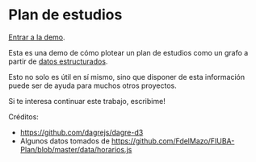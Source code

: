 # Plan de estudios

[Entrar a la demo](https://colltoaction.github.io/demo-plan-de-estudios/).

Esta es una demo de cómo plotear un plan de estudios como un grafo a partir de [datos estructurados](data/materias.json).

Esto no solo es útil en sí mismo, sino que disponer de esta información puede ser de ayuda para muchos otros proyectos.

Si te interesa continuar este trabajo, escribime!

Créditos:

* https://github.com/dagrejs/dagre-d3
* Algunos datos tomados de https://github.com/FdelMazo/FIUBA-Plan/blob/master/data/horarios.js
